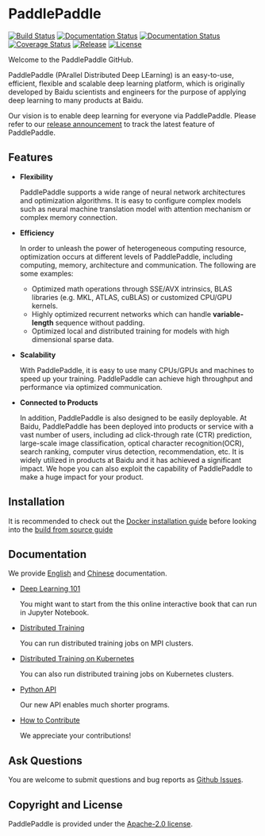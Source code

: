 # PaddlePaddle


[![Build Status](https://travis-ci.org/PaddlePaddle/Paddle.svg?branch=develop)](https://travis-ci.org/PaddlePaddle/Paddle)
[![Documentation Status](https://img.shields.io/badge/docs-latest-brightgreen.svg?style=flat)](http://doc.paddlepaddle.org/develop/doc/)
[![Documentation Status](https://img.shields.io/badge/中文文档-最新-brightgreen.svg)](http://doc.paddlepaddle.org/develop/doc_cn/)
[![Coverage Status](https://coveralls.io/repos/github/PaddlePaddle/Paddle/badge.svg?branch=develop)](https://coveralls.io/github/PaddlePaddle/Paddle?branch=develop)
[![Release](https://img.shields.io/github/release/PaddlePaddle/Paddle.svg)](https://github.com/PaddlePaddle/Paddle/releases)
[![License](https://img.shields.io/badge/license-Apache%202-blue.svg)](LICENSE)


Welcome to the PaddlePaddle GitHub.

PaddlePaddle (PArallel Distributed Deep LEarning) is an easy-to-use,
efficient, flexible and scalable deep learning platform, which is originally
developed by Baidu scientists and engineers for the purpose of applying deep
learning to many products at Baidu.

Our vision is to enable deep learning for everyone via PaddlePaddle.
Please refer to our [release announcement](https://github.com/PaddlePaddle/Paddle/releases) to track the latest feature of PaddlePaddle.

## Features

- **Flexibility**

    PaddlePaddle supports a wide range of neural network architectures and
    optimization algorithms. It is easy to configure complex models such as
    neural machine translation model with attention mechanism or complex memory
    connection.

-  **Efficiency**

    In order to unleash the power of heterogeneous computing resource,
    optimization occurs at different levels of PaddlePaddle, including
    computing, memory, architecture and communication. The following are some
    examples:

      - Optimized math operations through SSE/AVX intrinsics, BLAS libraries
      (e.g. MKL, ATLAS, cuBLAS) or customized CPU/GPU kernels.
      - Highly optimized recurrent networks which can handle **variable-length**
      sequence without padding.
      - Optimized local and distributed training for models with high dimensional
      sparse data.

- **Scalability**

    With PaddlePaddle, it is easy to use many CPUs/GPUs and machines to speed
    up your training. PaddlePaddle can achieve high throughput and performance
    via optimized communication.

- **Connected to Products**

    In addition, PaddlePaddle is also designed to be easily deployable. At Baidu,
    PaddlePaddle has been deployed into products or service with a vast number
    of users, including ad click-through rate (CTR) prediction, large-scale image
    classification, optical character recognition(OCR), search ranking, computer
    virus detection, recommendation, etc. It is widely utilized in products at
    Baidu and it has achieved a significant impact. We hope you can also exploit
    the capability of PaddlePaddle to make a huge impact for your product.

## Installation

It is recommended to check out the
[Docker installation guide](http://doc.paddlepaddle.org/develop/doc/getstarted/build_and_install/docker_install_en.html)
before looking into the
[build from source guide](http://doc.paddlepaddle.org/develop/doc/getstarted/build_and_install/build_from_source_en.html)

## Documentation

We provide [English](http://doc.paddlepaddle.org/develop/doc/) and
[Chinese](http://doc.paddlepaddle.org/doc_cn/) documentation.

- [Deep Learning 101](http://book.paddlepaddle.org/index.html)

  You might want to start from the this online interactive book that can run in Jupyter Notebook.

- [Distributed Training](http://doc.paddlepaddle.org/develop/doc/howto/usage/cluster/cluster_train_en.html)

  You can run distributed training jobs on MPI clusters.

- [Distributed Training on Kubernetes](http://doc.paddlepaddle.org/develop/doc/howto/usage/k8s/k8s_en.html)

   You can also run distributed training jobs on Kubernetes clusters.

- [Python API](http://doc.paddlepaddle.org/develop/doc/api/index_en.html)

   Our new API enables much shorter programs.

- [How to Contribute](http://doc.paddlepaddle.org/develop/doc/howto/dev/contribute_to_paddle_en.html)

   We appreciate your contributions!


## Ask Questions

You are welcome to submit questions and bug reports as [Github Issues](https://github.com/PaddlePaddle/Paddle/issues).

## Copyright and License
PaddlePaddle is provided under the [Apache-2.0 license](LICENSE).
